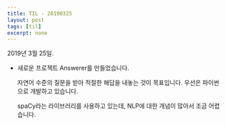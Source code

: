 ```yaml
---
title: TIL - 20190325
layout: post
tags: [til]
excerpt: none
---
```


2019년 3월 25일.

- 새로운 프로젝트 Answerer를 만들었습니다.
  
  자연어 수준의 질문을 받아 적절한 해답을 내놓는 것이 목표입니다.
  우선은 파이썬으로 개발하고 있습니다.
  
  spaCy라는 라이브러리를 사용하고 있는데, NLP에 대한 개념이 많아서 조금 어렵습니다.